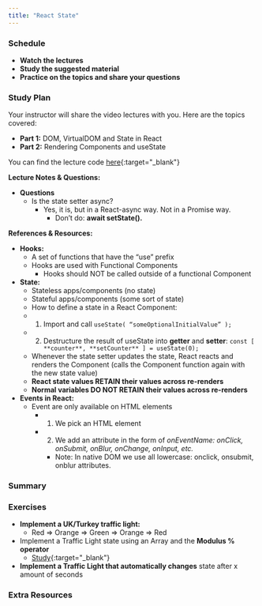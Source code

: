 ```yaml
---
title: "React State"
---
```


### Schedule

  - **Watch the lectures**
  - **Study the suggested material**
  - **Practice on the topics and share your questions**

### Study Plan

  Your instructor will share the video lectures with you. Here are the topics covered:

  - **Part 1:** DOM, VirtualDOM and State in React
  - **Part 2:** Rendering Components and useState

  You can find the lecture code [here](){:target="_blank"}

  **Lecture Notes & Questions:**

  - **Questions**  
    - Is the state setter async?  
      - Yes, it is, but in a React-async way. Not in a Promise way.  
        - Don’t do: **await setState().**  

  **References & Resources:**

  - **Hooks:**  
    - A set of functions that have the “use” prefix  
    - Hooks are used with Functional Components  
      - Hooks should NOT be called outside of a functional Component  
  - **State:**  
    - Stateless apps/components (no state)  
    - Stateful apps/components (some sort of state)  
    -   How to define a state in a React Component:  
      - 1) Import and call `useState( “someOptionalInitialValue” );`  
      - 2) Destructure the result of useState into **getter** and **setter**: `const [ **counter**, **setCounter** ] = useState(0);`  
    - Whenever the state setter updates the state, React reacts and renders the Component (calls the Component function again with the new state value)  
    - **React state values RETAIN their values across re-renders**  
    - **Normal variables DO NOT RETAIN their values across re-renders**  
  - **Events in React:**  
    - Event are only available on HTML elements  
      - 1) We pick an HTML element  
      - 2) We add an attribute in the form of *onEventName: onClick, onSubmit, onBlur, onChange, onInput, etc.*  
        - Note: In native DOM we use all lowercase: onclick, onsubmit, onblur attributes.  

### Summary

### Exercises

  - **Implement a UK/Turkey traffic light:**  
    - Red => Orange => Green => Orange => Red  
  - Implement a Traffic Light state using an Array and the **Modulus % operator**  
    - [Study](https://www.youtube.com/watch?app=desktop&v=MrTtsX2Wg9Q){:target="_blank"}  
  - **Implement a Traffic Light that automatically changes** state after x amount of seconds

### Extra Resources